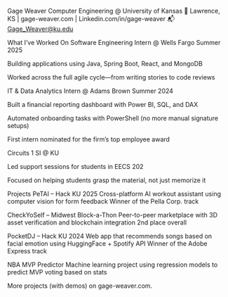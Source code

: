 Gage Weaver
Computer Engineering @ University of Kansas
📍 Lawrence, KS | gage-weaver.com | Linkedin.com/in/gage-weaver
📬 Gage_Weaver@ku.edu

What I’ve Worked On
Software Engineering Intern @ Wells Fargo
Summer 2025

Building applications using Java, Spring Boot, React, and MongoDB

Worked across the full agile cycle—from writing stories to code reviews

IT & Data Analytics Intern @ Adams Brown
Summer 2024

Built a financial reporting dashboard with Power BI, SQL, and DAX

Automated onboarding tasks with PowerShell (no more manual signature setups)

First intern nominated for the firm’s top employee award

Circuits 1 SI @ KU

Led support sessions for students in EECS 202

Focused on helping students grasp the material, not just memorize it

Projects
PeTAI – Hack KU 2025
Cross-platform AI workout assistant using computer vision for form feedback
Winner of the Pella Corp. track

CheckYoSelf – Midwest Block-a-Thon
Peer-to-peer marketplace with 3D asset verification and blockchain integration
2nd place overall

PocketDJ – Hack KU 2024
Web app that recommends songs based on facial emotion using HuggingFace + Spotify API
Winner of the Adobe Express track

NBA MVP Predictor
Machine learning project using regression models to predict MVP voting based on stats

More projects (with demos) on gage-weaver.com.

